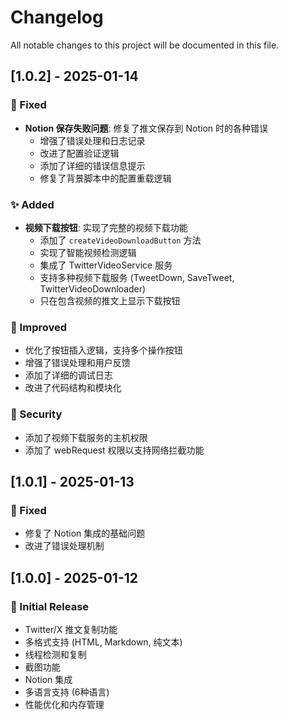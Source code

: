 # Changelog

All notable changes to this project will be documented in this file.

## [1.0.2] - 2025-01-14

### 🔧 Fixed
- **Notion 保存失败问题**: 修复了推文保存到 Notion 时的各种错误
  - 增强了错误处理和日志记录
  - 改进了配置验证逻辑
  - 添加了详细的错误信息提示
  - 修复了背景脚本中的配置重载逻辑

### ✨ Added
- **视频下载按钮**: 实现了完整的视频下载功能
  - 添加了 `createVideoDownloadButton` 方法
  - 实现了智能视频检测逻辑
  - 集成了 TwitterVideoService 服务
  - 支持多种视频下载服务 (TweetDown, SaveTweet, TwitterVideoDownloader)
  - 只在包含视频的推文上显示下载按钮

### 🚀 Improved
- 优化了按钮插入逻辑，支持多个操作按钮
- 增强了错误处理和用户反馈
- 添加了详细的调试日志
- 改进了代码结构和模块化

### 🔐 Security
- 添加了视频下载服务的主机权限
- 添加了 webRequest 权限以支持网络拦截功能

## [1.0.1] - 2025-01-13

### 🔧 Fixed
- 修复了 Notion 集成的基础问题
- 改进了错误处理机制

## [1.0.0] - 2025-01-12

### 🎉 Initial Release
- Twitter/X 推文复制功能
- 多格式支持 (HTML, Markdown, 纯文本)
- 线程检测和复制
- 截图功能
- Notion 集成
- 多语言支持 (6种语言)
- 性能优化和内存管理